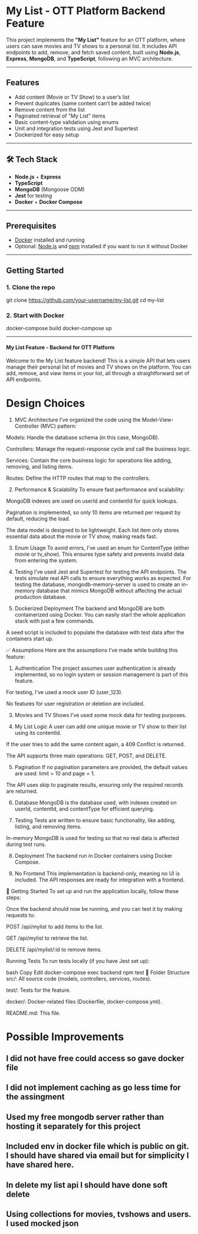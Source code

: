 # My List - OTT Platform Backend Feature

This project implements the **"My List"** feature for an OTT platform, where users can save movies and TV shows to a personal list. It includes API endpoints to add, remove, and fetch saved content, built using **Node.js**, **Express**, **MongoDB**, and **TypeScript**, following an MVC architecture.

---

## Features

- Add content (Movie or TV Show) to a user’s list
- Prevent duplicates (same content can’t be added twice)
- Remove content from the list
- Paginated retrieval of "My List" items
- Basic content-type validation using enums
- Unit and integration tests using Jest and Supertest
- Dockerized for easy setup

---

## 🛠 Tech Stack

- **Node.js** + **Express**
- **TypeScript**
- **MongoDB** (Mongoose ODM)
- **Jest** for testing
- **Docker** + **Docker Compose**

---

##  Prerequisites

- [Docker](https://www.docker.com/products/docker-desktop/) installed and running
- Optional: [Node.js](https://nodejs.org/) and [npm](https://www.npmjs.com/) installed if you want to run it without Docker

---

##  Getting Started

### 1. Clone the repo

git clone https://github.com/your-username/my-list.git
cd my-list

### 2. Start with Docker

docker-compose build
docker-compose up

_____________________________________________________________________________

#### My List Feature - Backend for OTT Platform

Welcome to the My List feature backend! This is a simple API that lets users manage their personal list of movies and TV shows on the platform. You can add, remove, and view items in your list, all through a straightforward set of API endpoints.

# Design Choices
1. MVC Architecture
I’ve organized the code using the Model-View-Controller (MVC) pattern:

Models: Handle the database schema (in this case, MongoDB).

Controllers: Manage the request-response cycle and call the business logic.

Services: Contain the core business logic for operations like adding, removing, and listing items.

Routes: Define the HTTP routes that map to the controllers.

2. Performance & Scalability
To ensure fast performance and scalability:

MongoDB indexes are used on userId and contentId for quick lookups.

Pagination is implemented, so only 10 items are returned per request by default, reducing the load.

The data model is designed to be lightweight. Each list item only stores essential data about the movie or TV show, making reads fast.

3. Enum Usage
To avoid errors, I’ve used an enum for ContentType (either movie or tv_show). This ensures type safety and prevents invalid data from entering the system.

4. Testing
I’ve used Jest and Supertest for testing the API endpoints. The tests simulate real API calls to ensure everything works as expected. For testing the database, mongodb-memory-server is used to create an in-memory database that mimics MongoDB without affecting the actual production database.

5. Dockerized Deployment
The backend and MongoDB are both containerized using Docker. You can easily start the whole application stack with just a few commands.

A seed script is included to populate the database with test data after the containers start up.

✅ Assumptions
Here are the assumptions I’ve made while building this feature:

1. Authentication
The project assumes user authentication is already implemented, so no login system or session management is part of this feature.

For testing, I’ve used a mock user ID (user_123).

No features for user registration or deletion are included.

3. Movies and TV Shows
I’ve used some mock data for testing purposes.

4. My List Logic
A user can add one unique movie or TV show to their list using its contentId.

If the user tries to add the same content again, a 409 Conflict is returned.

The API supports three main operations: GET, POST, and DELETE.

5. Pagination
If no pagination parameters are provided, the default values are used: limit = 10 and page = 1.

The API uses skip to paginate results, ensuring only the required records are returned.

6. Database
MongoDB is the database used, with indexes created on userId, contentId, and contentType for efficient querying.

7. Testing
Tests are written to ensure basic functionality, like adding, listing, and removing items.

In-memory MongoDB is used for testing so that no real data is affected during test runs.

8. Deployment
The backend run in Docker containers using Docker Compose.

9. No Frontend
This implementation is backend-only, meaning no UI is included. The API responses are ready for integration with a frontend.

🚀 Getting Started
To set up and run the application locally, follow these steps:

Once the backend should now be running, and you can test it by making requests to:

POST /api/mylist to add items to the list.

GET /api/mylist to retrieve the list.

DELETE /api/mylist/:id to remove items.

Running Tests
To run tests locally (if you have Jest set up):

bash
Copy
Edit
docker-compose exec backend npm test
📄 Folder Structure
src/: All source code (models, controllers, services, routes).

test/: Tests for the feature.

docker/: Docker-related files (Dockerfile, docker-compose.yml).

README.md: This file.


# Possible Improvements

## I did not have free could access so gave docker file
## I did not implement caching as go less time for the assingment
## Used my free mongodb server rather than hosting it separately for this project
## Included env in docker file which is public on git. I should have shared via email but for simplicity I have shared here.
## In delete my list api I should have done soft delete
## Using collections for movies, tvshows and users. I used mocked json
